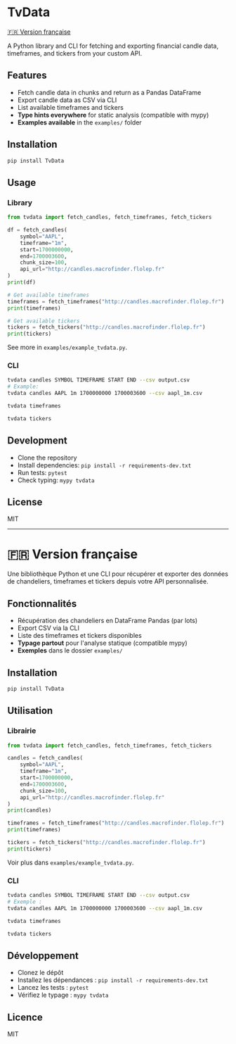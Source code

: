 # TvData

[🇫🇷 Version française](#-version-française)

A Python library and CLI for fetching and exporting financial candle data, timeframes, and tickers from your custom API.

## Features
- Fetch candle data in chunks and return as a Pandas DataFrame
- Export candle data as CSV via CLI
- List available timeframes and tickers
- **Type hints everywhere** for static analysis (compatible with mypy)
- **Examples available** in the `examples/` folder

## Installation

```bash
pip install TvData
```

## Usage

### Library

```python
from tvdata import fetch_candles, fetch_timeframes, fetch_tickers

df = fetch_candles(
    symbol="AAPL",
    timeframe="1m",
    start=1700000000,
    end=1700003600,
    chunk_size=100,
    api_url="http://candles.macrofinder.flolep.fr"
)
print(df)

# Get available timeframes
timeframes = fetch_timeframes("http://candles.macrofinder.flolep.fr")
print(timeframes)

# Get available tickers
tickers = fetch_tickers("http://candles.macrofinder.flolep.fr")
print(tickers)
```

See more in `examples/example_tvdata.py`.

### CLI

```bash
tvdata candles SYMBOL TIMEFRAME START END --csv output.csv
# Example:
tvdata candles AAPL 1m 1700000000 1700003600 --csv aapl_1m.csv

tvdata timeframes

tvdata tickers
```

## Development

- Clone the repository
- Install dependencies: `pip install -r requirements-dev.txt`
- Run tests: `pytest`
- Check typing: `mypy tvdata`

## License

MIT

---

# 🇫🇷 Version française

Une bibliothèque Python et une CLI pour récupérer et exporter des données de chandeliers, timeframes et tickers depuis votre API personnalisée.

## Fonctionnalités
- Récupération des chandeliers en DataFrame Pandas (par lots)
- Export CSV via la CLI
- Liste des timeframes et tickers disponibles
- **Typage partout** pour l'analyse statique (compatible mypy)
- **Exemples** dans le dossier `examples/`

## Installation

```bash
pip install TvData
```

## Utilisation

### Librairie

```python
from tvdata import fetch_candles, fetch_timeframes, fetch_tickers

candles = fetch_candles(
    symbol="AAPL",
    timeframe="1m",
    start=1700000000,
    end=1700003600,
    chunk_size=100,
    api_url="http://candles.macrofinder.flolep.fr"
)
print(candles)

timeframes = fetch_timeframes("http://candles.macrofinder.flolep.fr")
print(timeframes)

tickers = fetch_tickers("http://candles.macrofinder.flolep.fr")
print(tickers)
```

Voir plus dans `examples/example_tvdata.py`.

### CLI

```bash
tvdata candles SYMBOL TIMEFRAME START END --csv output.csv
# Exemple :
tvdata candles AAPL 1m 1700000000 1700003600 --csv aapl_1m.csv

tvdata timeframes

tvdata tickers
```

## Développement

- Clonez le dépôt
- Installez les dépendances : `pip install -r requirements-dev.txt`
- Lancez les tests : `pytest`
- Vérifiez le typage : `mypy tvdata`

## Licence

MIT
